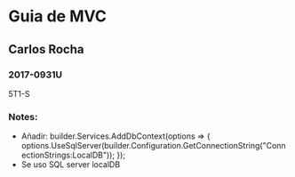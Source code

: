 ﻿# Guia de MVC

## Carlos Rocha

### 2017-0931U

5T1-S

### Notes:

- Añadir: builder.Services.AddDbContext<NotasContext>(options => {
  options.UseSqlServer(builder.Configuration.GetConnectionString("ConnectionStrings:LocalDB")); });
- Se uso SQL server localDB
